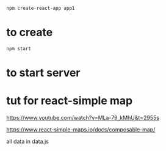 `npm create-react-app app1`
# to create
`npm start`
# to start server

# tut for react-simple map
https://www.youtube.com/watch?v=MLa-79_kMhU&t=2955s

https://www.react-simple-maps.io/docs/composable-map/

all data in data.js
